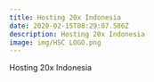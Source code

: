 ```yaml
---
title: Hosting 20x Indonesia
date: 2020-02-15T08:29:07.586Z
description: Hosting 20x Indonesia
image: img/HSC LOGO.png
---
```

Hosting 20x Indonesia
